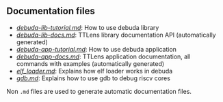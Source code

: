 ## Documentation files

- [*debuda-lib-tutorial.md*](debuda-lib-tutorial.md): How to use debuda library
- [*debuda-lib-docs.md*](debuda-lib-docs.md): TTLens library documentation API (automatically generated)
- [*debuda-app-tutorial.md*](debuda-app-tutorial.md): How to use debuda application
- [*debuda-app-docs.md*](debuda-app-docs.md): TTLens application documentation, all commands with examples (automatically generated)
- [*elf_loader.md*](elf_loader.md): Explains how elf loader works in debuda
- [*gdb.md*](gdb.md): Explains how to use gdb to debug riscv cores

Non `.md` files are used to generate automatic documentation files.
